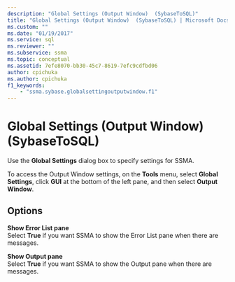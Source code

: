 ```yaml
---
description: "Global Settings (Output Window)  (SybaseToSQL)"
title: "Global Settings (Output Window)  (SybaseToSQL) | Microsoft Docs"
ms.custom: ""
ms.date: "01/19/2017"
ms.service: sql
ms.reviewer: ""
ms.subservice: ssma
ms.topic: conceptual
ms.assetid: 7efe8070-bb30-45c7-8619-7efc9cdfbd06
author: cpichuka 
ms.author: cpichuka 
f1_keywords: 
    - "ssma.sybase.globalsettingoutputwindow.f1"
---
```

# Global Settings (Output Window)  (SybaseToSQL)
Use the **Global Settings** dialog box to specify settings for SSMA.  
  
To access the Output Window settings, on the **Tools** menu, select **Global Settings**, click **GUI** at the bottom of the left pane, and then select **Output Window**.  
  
## Options  
**Show Error List pane**  
Select **True** if you want SSMA to show the Error List pane when there are messages.  
  
**Show Output pane**  
Select **True** if you want SSMA to show the Output pane when there are messages.  
  
